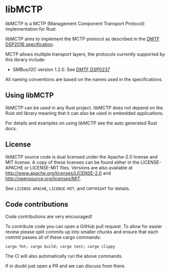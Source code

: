 # libMCTP

libMCTP is a MCTP (Management Component Transport Protocol) implementation
for Rust.

libMCTP aims to implement the MCTP protocol as described in the [DMTF DSP2016
specification](https://www.dmtf.org/sites/default/files/standards/documents/DSP2016.pdf).

MCTP allows multiple transport layers, the protocols currently supported by
this library include:
 * SMBus/I2C version 1.2.0. See [DMTF DSP0237](https://www.dmtf.org/sites/default/files/standards/documents/DSP0237_1.2.0.pdf)

All naming conventions are based on the names used in the specifications.

## Using libMCTP

libMCTP can be used in any Rust project. libMCTP does not depend on the Rust
std library meaning that it can also be used in embedded applications.

For details and examples on using libMCTP see the auto generated Rust docs.

## License

libMCTP source code is dual licensed under the Apache-2.0 license
and MIT license. A copy of these licenses can be found either in the
LICENSE-APACHE or LICENSE-MIT files. Versions are also available at
http://www.apache.org/licenses/LICENSE-2.0 and  http://opensource.org/licenses/MIT.

See `LICENSE-APACHE`, `LICENSE-MIT`, and `COPYRIGHT` for details.

## Code contributions

Code contributions are very encouraged!

To contribute code you can open a GitHub pull request. To allow for easier
review please split commits up into smaller chunks and ensure that each commit
passes all of these cargo commands:

```shell
cargo fmt; cargo build; cargo test; cargo clippy
```

The CI will also automatically run the above commands.

If in doubt just open a PR and we can discuss from there.

